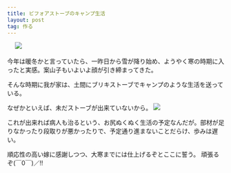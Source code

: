 ```yaml
---
title: ビフォアストーブのキャンプ生活
layout: post
tag: 作る
---
```


　
<img src="http://farm4.staticflickr.com/3699/11879428933_78a2b63552.jpg"> 

今年は暖冬かと言っていたら、一昨日から雪が降り始め、ようやく寒の時期に入ったと実感。案山子もいよいよ顔が引き締まってきた。


そんな時期に我が家は、土間にブリキストーブでキャンプのような生活を送っている。



なぜかといえば、未だストーブが出来ていないから。 
<img src="http://farm4.staticflickr.com/3722/11879605294_e06626c921.jpg">

これが出来れば病人も治るという、お尻ぬくぬく生活の予定なんだが。部材が足りなかったり段取りが悪かったりで、予定通り進まないことだらけ、歩みは遅い。


順応性の高い嫁に感謝しつつ、大寒までには仕上げるぞとここに誓う。
頑張るぞ(￣0￣)／!!




　    

